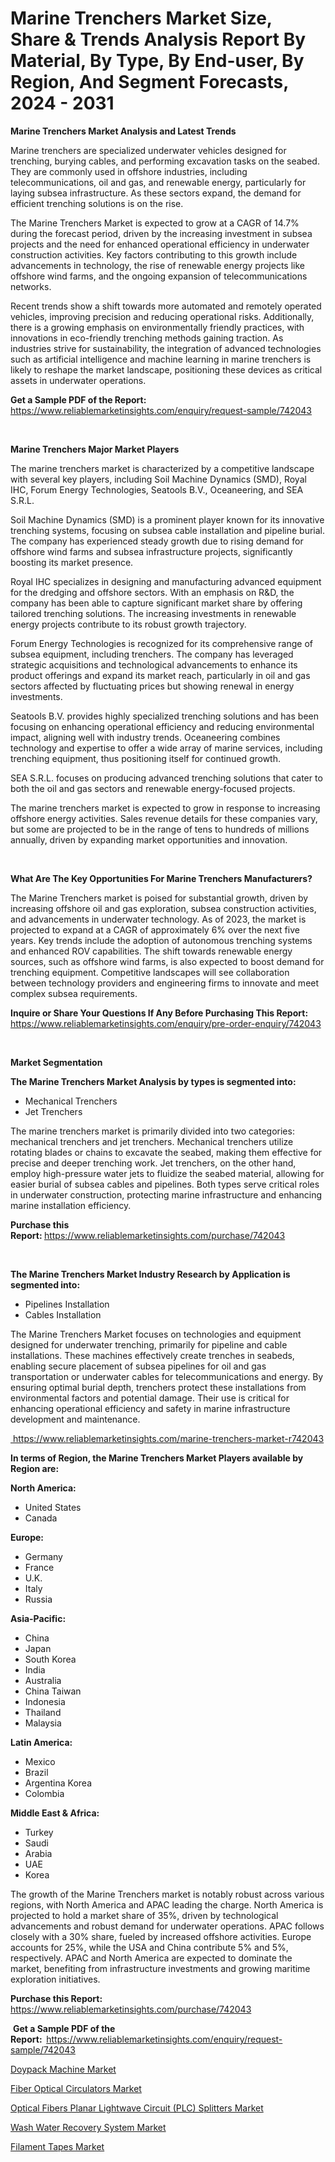 <p><h1>Marine Trenchers Market Size, Share & Trends Analysis Report By Material, By Type, By End-user, By Region, And Segment Forecasts, 2024 - 2031</h1></p><p><strong>Marine Trenchers Market Analysis and Latest Trends</strong></p>
<p><p>Marine trenchers are specialized underwater vehicles designed for trenching, burying cables, and performing excavation tasks on the seabed. They are commonly used in offshore industries, including telecommunications, oil and gas, and renewable energy, particularly for laying subsea infrastructure. As these sectors expand, the demand for efficient trenching solutions is on the rise.</p><p>The Marine Trenchers Market is expected to grow at a CAGR of 14.7% during the forecast period, driven by the increasing investment in subsea projects and the need for enhanced operational efficiency in underwater construction activities. Key factors contributing to this growth include advancements in technology, the rise of renewable energy projects like offshore wind farms, and the ongoing expansion of telecommunications networks.</p><p>Recent trends show a shift towards more automated and remotely operated vehicles, improving precision and reducing operational risks. Additionally, there is a growing emphasis on environmentally friendly practices, with innovations in eco-friendly trenching methods gaining traction. As industries strive for sustainability, the integration of advanced technologies such as artificial intelligence and machine learning in marine trenchers is likely to reshape the market landscape, positioning these devices as critical assets in underwater operations.</p></p>
<p><strong>Get a Sample PDF of the Report:&nbsp;</strong> <a href="https://www.reliablemarketinsights.com/enquiry/request-sample/742043?utm_campaign=1338&utm_medium=2&utm_source=Github&utm_content=ia&utm_term=29092024&utm_id=marine-trenchers">https://www.reliablemarketinsights.com/enquiry/request-sample/742043</a></p>
<p>&nbsp;</p>
<p><strong>Marine Trenchers Major Market Players</strong></p>
<p><p>The marine trenchers market is characterized by a competitive landscape with several key players, including Soil Machine Dynamics (SMD), Royal IHC, Forum Energy Technologies, Seatools B.V., Oceaneering, and SEA S.R.L. </p><p>Soil Machine Dynamics (SMD) is a prominent player known for its innovative trenching systems, focusing on subsea cable installation and pipeline burial. The company has experienced steady growth due to rising demand for offshore wind farms and subsea infrastructure projects, significantly boosting its market presence. </p><p>Royal IHC specializes in designing and manufacturing advanced equipment for the dredging and offshore sectors. With an emphasis on R&D, the company has been able to capture significant market share by offering tailored trenching solutions. The increasing investments in renewable energy projects contribute to its robust growth trajectory.</p><p>Forum Energy Technologies is recognized for its comprehensive range of subsea equipment, including trenchers. The company has leveraged strategic acquisitions and technological advancements to enhance its product offerings and expand its market reach, particularly in oil and gas sectors affected by fluctuating prices but showing renewal in energy investments.</p><p>Seatools B.V. provides highly specialized trenching solutions and has been focusing on enhancing operational efficiency and reducing environmental impact, aligning well with industry trends. Oceaneering combines technology and expertise to offer a wide array of marine services, including trenching equipment, thus positioning itself for continued growth.</p><p>SEA S.R.L. focuses on producing advanced trenching solutions that cater to both the oil and gas sectors and renewable energy-focused projects. </p><p>The marine trenchers market is expected to grow in response to increasing offshore energy activities. Sales revenue details for these companies vary, but some are projected to be in the range of tens to hundreds of millions annually, driven by expanding market opportunities and innovation.</p></p>
<p>&nbsp;</p>
<p><strong>What Are The Key Opportunities For Marine Trenchers Manufacturers?</strong></p>
<p><p>The Marine Trenchers market is poised for substantial growth, driven by increasing offshore oil and gas exploration, subsea construction activities, and advancements in underwater technology. As of 2023, the market is projected to expand at a CAGR of approximately 6% over the next five years. Key trends include the adoption of autonomous trenching systems and enhanced ROV capabilities. The shift towards renewable energy sources, such as offshore wind farms, is also expected to boost demand for trenching equipment. Competitive landscapes will see collaboration between technology providers and engineering firms to innovate and meet complex subsea requirements.</p></p>
<p><strong>Inquire or Share Your Questions If Any Before Purchasing This Report:</strong> <a href="https://www.reliablemarketinsights.com/enquiry/pre-order-enquiry/742043?utm_campaign=1338&utm_medium=2&utm_source=Github&utm_content=ia&utm_term=29092024&utm_id=marine-trenchers">https://www.reliablemarketinsights.com/enquiry/pre-order-enquiry/742043</a></p>
<p>&nbsp;</p>
<p><strong>Market Segmentation</strong></p>
<p><strong>The Marine Trenchers Market Analysis by types is segmented into:</strong></p>
<p><ul><li>Mechanical Trenchers</li><li>Jet Trenchers</li></ul></p>
<p><p>The marine trenchers market is primarily divided into two categories: mechanical trenchers and jet trenchers. Mechanical trenchers utilize rotating blades or chains to excavate the seabed, making them effective for precise and deeper trenching work. Jet trenchers, on the other hand, employ high-pressure water jets to fluidize the seabed material, allowing for easier burial of subsea cables and pipelines. Both types serve critical roles in underwater construction, protecting marine infrastructure and enhancing marine installation efficiency.</p></p>
<p><strong>Purchase this Report:&nbsp;</strong><a href="https://www.reliablemarketinsights.com/purchase/742043?utm_campaign=1338&utm_medium=2&utm_source=Github&utm_content=ia&utm_term=29092024&utm_id=marine-trenchers">https://www.reliablemarketinsights.com/purchase/742043</a></p>
<p>&nbsp;</p>
<p><strong>The Marine Trenchers Market Industry Research by Application is segmented into:</strong></p>
<p><ul><li>Pipelines Installation</li><li>Cables Installation</li></ul></p>
<p><p>The Marine Trenchers Market focuses on technologies and equipment designed for underwater trenching, primarily for pipeline and cable installations. These machines effectively create trenches in seabeds, enabling secure placement of subsea pipelines for oil and gas transportation or underwater cables for telecommunications and energy. By ensuring optimal burial depth, trenchers protect these installations from environmental factors and potential damage. Their use is critical for enhancing operational efficiency and safety in marine infrastructure development and maintenance.</p></p>
<p><a href="https://www.reliablemarketinsights.com/marine-trenchers-market-r742043?utm_campaign=1338&utm_medium=2&utm_source=Github&utm_content=ia&utm_term=29092024&utm_id=marine-trenchers">&nbsp;https://www.reliablemarketinsights.com/marine-trenchers-market-r742043</a></p>
<p><strong>In terms of Region, the Marine Trenchers Market Players available by Region are:</strong></p>
<p>
    <p> <strong> North America: </strong>
        <ul>
            <li>United States</li>
            <li>Canada</li>
        </ul>
        </p> 
    <p> <strong> Europe: </strong>
        <ul>
            <li>Germany</li>
            <li>France</li>
            <li>U.K.</li>
            <li>Italy</li>
            <li>Russia</li>
        </ul>
        </p> 
    <p> <strong> Asia-Pacific: </strong>
        <ul>
            <li>China</li>
            <li>Japan</li>
            <li>South Korea</li>
            <li>India</li>
            <li>Australia</li>
            <li>China Taiwan</li>
            <li>Indonesia</li>
            <li>Thailand</li>
            <li>Malaysia</li>
        </ul>
        </p> 
    <p> <strong> Latin America: </strong>
        <ul>
            <li>Mexico</li>
            <li>Brazil</li>
            <li>Argentina Korea</li>
            <li>Colombia</li>
        </ul>
        </p> 
    <p> <strong> Middle East & Africa: </strong>
        <ul>
            <li>Turkey</li>
            <li>Saudi</li>
            <li>Arabia</li>
            <li>UAE</li>
            <li>Korea</li>
        </ul>
    </p>
    </p>
<p><p>The growth of the Marine Trenchers market is notably robust across various regions, with North America and APAC leading the charge. North America is projected to hold a market share of 35%, driven by technological advancements and robust demand for underwater operations. APAC follows closely with a 30% share, fueled by increased offshore activities. Europe accounts for 25%, while the USA and China contribute 5% and 5%, respectively. APAC and North America are expected to dominate the market, benefiting from infrastructure investments and growing maritime exploration initiatives.</p></p>
<p><strong>Purchase this Report: </strong><a href="https://www.reliablemarketinsights.com/purchase/742043?utm_campaign=1338&utm_medium=2&utm_source=Github&utm_content=ia&utm_term=29092024&utm_id=marine-trenchers">https://www.reliablemarketinsights.com/purchase/742043</a></p>
<p>&nbsp;<strong>Get a Sample PDF of the Report:&nbsp;&nbsp;</strong><a href="https://www.reliablemarketinsights.com/enquiry/request-sample/742043?utm_campaign=1338&utm_medium=2&utm_source=Github&utm_content=ia&utm_term=29092024&utm_id=marine-trenchers">https://www.reliablemarketinsights.com/enquiry/request-sample/742043</a></p>
<p><strong></strong></p>
<p><p><a href="https://www.linkedin.com/pulse/global-doypack-machine-market-trends-insights-growth-opportunities-knsdf?utm_campaign=1338&utm_medium=2&utm_source=Github&utm_content=ia&utm_term=29092024&utm_id=marine-trenchers">Doypack Machine Market</a></p><p><a href="https://issuu.com/reportprime-2/docs/fiber-optical-circulators-market-si_eb783a098fb205?utm_campaign=1338&utm_medium=2&utm_source=Github&utm_content=ia&utm_term=29092024&utm_id=marine-trenchers">Fiber Optical Circulators Market</a></p><p><a href="https://issuu.com/reportprime-2/docs/optical-fibers-planar-lightwave-cir_d39a7ba41ca2b4?utm_campaign=1338&utm_medium=2&utm_source=Github&utm_content=ia&utm_term=29092024&utm_id=marine-trenchers">Optical Fibers Planar Lightwave Circuit (PLC) Splitters Market</a></p><p><a href="https://www.linkedin.com/pulse/exploring-wash-water-recovery-system-market-dynamics-revenue-analysis-svxlf?utm_campaign=1338&utm_medium=2&utm_source=Github&utm_content=ia&utm_term=29092024&utm_id=marine-trenchers">Wash Water Recovery System Market</a></p><p><a href="https://www.linkedin.com/pulse/global-filament-tapes-industry-analysis-share-growth-trends-forecast-wgzfc?utm_campaign=1338&utm_medium=2&utm_source=Github&utm_content=ia&utm_term=29092024&utm_id=marine-trenchers">Filament Tapes Market</a></p></p>